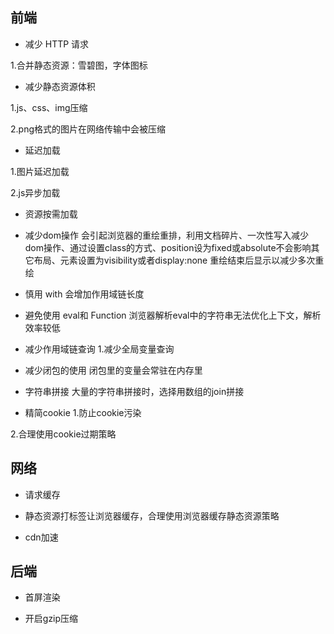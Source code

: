 
## 前端
- 减少 HTTP 请求

1.合并静态资源：雪碧图，字体图标

- 减少静态资源体积

1.js、css、img压缩

2.png格式的图片在网络传输中会被压缩

- 延迟加载

1.图片延迟加载

2.js异步加载

- 资源按需加载

- 减少dom操作
会引起浏览器的重绘重排，利用文档碎片、一次性写入减少dom操作、通过设置class的方式、position设为fixed或absolute不会影响其它布局、元素设置为visibility或者display:none 重绘结束后显示以减少多次重绘

- 慎用 with
会增加作用域链长度

- 避免使用 eval和 Function
浏览器解析eval中的字符串无法优化上下文，解析效率较低

- 减少作用域链查询
1.减少全局变量查询

- 减少闭包的使用
闭包里的变量会常驻在内存里

- 字符串拼接
大量的字符串拼接时，选择用数组的join拼接

- 精简cookie
1.防止cookie污染

2.合理使用cookie过期策略



## 网络

- 请求缓存

- 静态资源打标签让浏览器缓存，合理使用浏览器缓存静态资源策略

- cdn加速





## 后端

- 首屏渲染

- 开启gzip压缩
